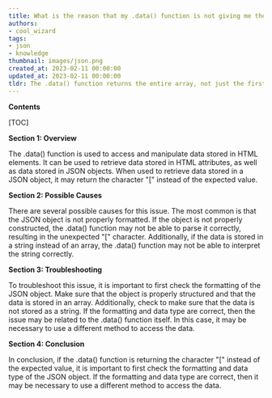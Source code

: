 ```yaml
---
title: What is the reason that my .data() function is not giving me the first value of my array, but is instead returning [?
authors:
- cool_wizard
tags:
- json
- knowledge
thumbnail: images/json.png
created_at: 2023-02-11 00:00:00
updated_at: 2023-02-11 00:00:00
tldr: The .data() function returns the entire array, not just the first value.
---
```


**Contents**

[TOC]

**Section 1: Overview**

The .data() function is used to access and manipulate data stored in HTML elements. It can be used to retrieve data stored in HTML attributes, as well as data stored in JSON objects. When used to retrieve data stored in a JSON object, it may return the character "[" instead of the expected value.

**Section 2: Possible Causes**

There are several possible causes for this issue. The most common is that the JSON object is not properly formatted. If the object is not properly constructed, the .data() function may not be able to parse it correctly, resulting in the unexpected "[" character. Additionally, if the data is stored in a string instead of an array, the .data() function may not be able to interpret the string correctly. 

**Section 3: Troubleshooting**

To troubleshoot this issue, it is important to first check the formatting of the JSON object. Make sure that the object is properly structured and that the data is stored in an array. Additionally, check to make sure that the data is not stored as a string. If the formatting and data type are correct, then the issue may be related to the .data() function itself. In this case, it may be necessary to use a different method to access the data.

**Section 4: Conclusion**

In conclusion, if the .data() function is returning the character "[" instead of the expected value, it is important to first check the formatting and data type of the JSON object. If the formatting and data type are correct, then it may be necessary to use a different method to access the data.
